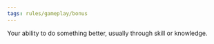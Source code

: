```yaml
---
tags: rules/gameplay/bonus
---
```

Your ability to do something better, usually through skill or knowledge.
